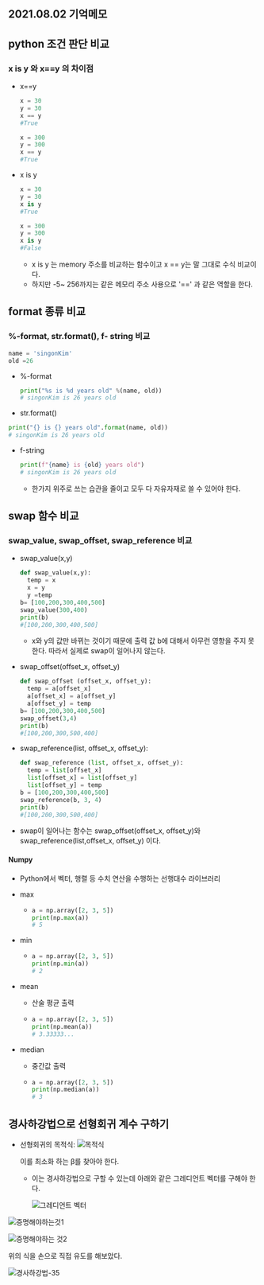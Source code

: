 ## 2021.08.02 기억메모

## python 조건 판단 비교

### x is y 와 x==y 의 차이점

- x==y

  ```python
  x = 30
  y = 30
  x == y
  #True
  
  x = 300
  y = 300
  x == y
  #True
  ```

- x is y

  ```python
  x = 30
  y = 30
  x is y
  #True
  
  x = 300
  y = 300
  x is y
  #False
  ```

  - x is y 는 memory 주소를 비교하는 함수이고 x == y는 말 그대로 수식 비교이다. 
  - 하지만 -5~ 256까지는 같은 메모리 주소 사용으로 '==' 과 같은 역할을 한다.

## format 종류 비교

### %-format, str.format(), f- string 비교

 ```python
 name = 'singonKim'
 old =26
 ```

- %-format

  ```python
  print("%s is %d years old" %(name, old))
  # singonKim is 26 years old
  ```

  

-  str.format()

  ```python
  print("{} is {} years old".format(name, old))
  # singonKim is 26 years old
  ```

  

- f-string

  ```python
  print(f"{name} is {old} years old")
  # singonKim is 26 years old
  ```

  - 한가지 위주로 쓰는 습관을 줄이고 모두 다 자유자재로 쓸 수 있어야 한다.

## swap 함수 비교

### swap_value, swap_offset, swap_reference 비교

- swap_value(x,y)

  ```python
  def swap_value(x,y):
    temp = x
    x = y
    y =temp
  b= [100,200,300,400,500]
  swap_value(300,400)
  print(b)
  #[100,200,300,400,500]
  ```

  - x와 y의 값만 바뀌는 것이기 때문에 출력 값 b에 대해서 아무런 영향을 주지 못한다. 따라서 실제로 swap이 일어나지 않는다.

- swap_offset(offset_x, offset_y)

  ```python
  def swap_offset (offset_x, offset_y):
    temp = a[offset_x]
    a[offset_x] = a[offset_y]
    a[offset_y] = temp
  b= [100,200,300,400,500]
  swap_offset(3,4)
  print(b)
  #[100,200,300,500,400]
  ```

- swap_reference(list, offset_x, offset_y):

  ```python
  def swap_reference (list, offset_x, offset_y):
    temp = list[offset_x]
    list[offset_x] = list[offset_y]
    list[offset_y] = temp
  b = [100,200,300,400,500]
  swap_reference(b, 3, 4)
  print(b)
  #[100,200,300,500,400]
  ```

- swap이 일어나는 함수는 swap_offset(offset_x, offset_y)와 swap_reference(list,offset_x, offset_y) 이다.



#### Numpy

- Python에서 벡터, 행렬 등 수치 연산을 수행하는 선행대수 라이브러리

- max

  - ```python
    a = np.array([2, 3, 5])
    print(np.max(a))
    # 5
    ```

- min

  - ```python
    a = np.array([2, 3, 5])
    print(np.min(a))
    # 2
    ```

- mean

  - 산술 평균 출력

  - ```python
    a = np.array([2, 3, 5])
    print(np.mean(a))
    # 3.33333...
    ```

- median

  - 중간값 출력

  - ```python
    a = np.array([2, 3, 5])
    print(np.median(a))
    # 3
    ```

    

## 경사하강법으로 선형회귀 계수 구하기

- 선형회귀의 목적식: ![목적식](https://user-images.githubusercontent.com/87477828/128467327-e838d2cc-7e9a-46d7-85b0-056563857694.png) 

   이를 최소화 하는 β를 찾아야 한다.

  - 이는 경사하강법으로 구할 수 있는데 아래와 같은 그레디언트 벡터를 구해야 한다.

    ![그레디언트 벡터](https://user-images.githubusercontent.com/87477828/128467809-d1225518-4358-4184-9905-f5769fe5470d.png)

![증명해야하는것1](https://user-images.githubusercontent.com/87477828/128468005-1c6a9466-c760-4b4a-9141-6033b0979b9e.png)

![증명해야하는 것2](https://user-images.githubusercontent.com/87477828/128468030-d00c25cf-a71b-4357-aaaa-5828851576d7.png)

위의 식을 손으로 직접 유도를 해보았다.

![경사하강법-35](https://user-images.githubusercontent.com/87477828/128466912-b31f98d7-b513-4b92-b403-1f695159b757.jpg)

